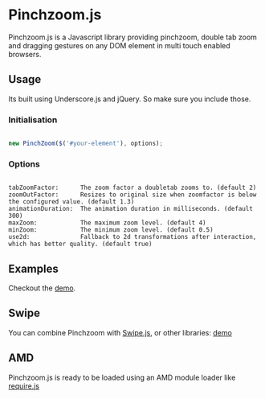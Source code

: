 # Pinchzoom.js

Pinchzoom.js is a Javascript library providing pinchzoom, double tab zoom and dragging gestures on any DOM
element in multi touch enabled browsers.

## Usage

Its built using Underscore.js and jQuery. So make sure you include those.

### Initialisation

```Javascript

new PinchZoom($('#your-element'), options);

```

### Options

```Text

tabZoomFactor:      The zoom factor a doubletab zooms to. (default 2)
zoomOutFactor:      Resizes to original size when zoomfactor is below the configured value. (default 1.3)
animationDuration:  The animation duration in milliseconds. (default 300)
maxZoom:            The maximum zoom level. (default 4)
minZoom:            The minimum zoom level. (default 0.5)
use2d:              Fallback to 2d transformations after interaction, which has better quality. (default true)

```

## Examples

Checkout the [demo](demo/pinchzoom.html "Pinchzoom demo").



## Swipe

You can combine Pinchzoom with [Swipe.js](http://swipejs.com/), or other libraries: [demo](demo/swipe.html "Pinchzoom/Swipe.js demo")


## AMD

Pinchzoom.js is ready to be loaded using an AMD module loader like [require.js](demo/pinchzoom.html "require.js")
